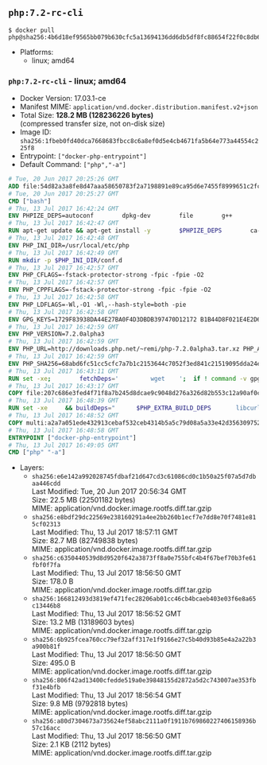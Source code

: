 ## `php:7.2-rc-cli`

```console
$ docker pull php@sha256:4b6d18ef9565bb079b630cfc5a13694136dd6db5df8fc88654f22f0c8db6beaa
```

-	Platforms:
	-	linux; amd64

### `php:7.2-rc-cli` - linux; amd64

-	Docker Version: 17.03.1-ce
-	Manifest MIME: `application/vnd.docker.distribution.manifest.v2+json`
-	Total Size: **128.2 MB (128236226 bytes)**  
	(compressed transfer size, not on-disk size)
-	Image ID: `sha256:1fbeb0fd40dca7668683fbcc8c6a8ef0d5e4cb4671fa5b64e773a44554c225f8`
-	Entrypoint: `["docker-php-entrypoint"]`
-	Default Command: `["php","-a"]`

```dockerfile
# Tue, 20 Jun 2017 20:25:26 GMT
ADD file:54d82a3a8fe8d47aaa58650783f2a7198891e89ca95d6e7455f8999651c2fc98 in / 
# Tue, 20 Jun 2017 20:25:27 GMT
CMD ["bash"]
# Thu, 13 Jul 2017 16:42:24 GMT
ENV PHPIZE_DEPS=autoconf 		dpkg-dev 		file 		g++ 		gcc 		libc-dev 		libpcre3-dev 		make 		pkg-config 		re2c
# Thu, 13 Jul 2017 16:42:47 GMT
RUN apt-get update && apt-get install -y 		$PHPIZE_DEPS 		ca-certificates 		curl 		libedit2 		libsqlite3-0 		libxml2 		xz-utils 	--no-install-recommends && rm -r /var/lib/apt/lists/*
# Thu, 13 Jul 2017 16:42:48 GMT
ENV PHP_INI_DIR=/usr/local/etc/php
# Thu, 13 Jul 2017 16:42:49 GMT
RUN mkdir -p $PHP_INI_DIR/conf.d
# Thu, 13 Jul 2017 16:42:57 GMT
ENV PHP_CFLAGS=-fstack-protector-strong -fpic -fpie -O2
# Thu, 13 Jul 2017 16:42:57 GMT
ENV PHP_CPPFLAGS=-fstack-protector-strong -fpic -fpie -O2
# Thu, 13 Jul 2017 16:42:58 GMT
ENV PHP_LDFLAGS=-Wl,-O1 -Wl,--hash-style=both -pie
# Thu, 13 Jul 2017 16:42:58 GMT
ENV GPG_KEYS=1729F83938DA44E27BA0F4D3DBDB397470D12172 B1B44D8F021E4E2D6021E995DC9FF8D3EE5AF27F
# Thu, 13 Jul 2017 16:42:59 GMT
ENV PHP_VERSION=7.2.0alpha3
# Thu, 13 Jul 2017 16:42:59 GMT
ENV PHP_URL=http://downloads.php.net/~remi/php-7.2.0alpha3.tar.xz PHP_ASC_URL=http://downloads.php.net/~remi/php-7.2.0alpha3.tar.xz.asc
# Thu, 13 Jul 2017 16:42:59 GMT
ENV PHP_SHA256=68abd6fc51cc5cfc7a7b1c2153644c7052f3ed841c21519095dda24eee67f63b PHP_MD5=
# Thu, 13 Jul 2017 16:43:11 GMT
RUN set -xe; 		fetchDeps=' 		wget 	'; 	if ! command -v gpg > /dev/null; then 		fetchDeps="$fetchDeps 			dirmngr 			gnupg2 		"; 	fi; 	apt-get update; 	apt-get install -y --no-install-recommends $fetchDeps; 	rm -rf /var/lib/apt/lists/*; 		mkdir -p /usr/src; 	cd /usr/src; 		wget -O php.tar.xz "$PHP_URL"; 		if [ -n "$PHP_SHA256" ]; then 		echo "$PHP_SHA256 *php.tar.xz" | sha256sum -c -; 	fi; 	if [ -n "$PHP_MD5" ]; then 		echo "$PHP_MD5 *php.tar.xz" | md5sum -c -; 	fi; 		if [ -n "$PHP_ASC_URL" ]; then 		wget -O php.tar.xz.asc "$PHP_ASC_URL"; 		export GNUPGHOME="$(mktemp -d)"; 		for key in $GPG_KEYS; do 			gpg --keyserver ha.pool.sks-keyservers.net --recv-keys "$key"; 		done; 		gpg --batch --verify php.tar.xz.asc php.tar.xz; 		rm -rf "$GNUPGHOME"; 	fi; 		apt-get purge -y --auto-remove -o APT::AutoRemove::RecommendsImportant=false $fetchDeps
# Thu, 13 Jul 2017 16:43:17 GMT
COPY file:207c686e3fed4f71f8a7b245d8dcae9c9048d276a326d82b553c12a90af0c0ca in /usr/local/bin/ 
# Thu, 13 Jul 2017 16:48:39 GMT
RUN set -xe 	&& buildDeps=" 		$PHP_EXTRA_BUILD_DEPS 		libcurl4-openssl-dev 		libedit-dev 		libsqlite3-dev 		libssl-dev 		libxml2-dev 		zlib1g-dev 	" 	&& apt-get update && apt-get install -y $buildDeps --no-install-recommends && rm -rf /var/lib/apt/lists/* 		&& export CFLAGS="$PHP_CFLAGS" 		CPPFLAGS="$PHP_CPPFLAGS" 		LDFLAGS="$PHP_LDFLAGS" 	&& docker-php-source extract 	&& cd /usr/src/php 	&& gnuArch="$(dpkg-architecture --query DEB_BUILD_GNU_TYPE)" 	&& debMultiarch="$(dpkg-architecture --query DEB_BUILD_MULTIARCH)" 	&& if [ ! -d /usr/include/curl ]; then 		ln -sT "/usr/include/$debMultiarch/curl" /usr/local/include/curl; 	fi 	&& ./configure 		--build="$gnuArch" 		--with-config-file-path="$PHP_INI_DIR" 		--with-config-file-scan-dir="$PHP_INI_DIR/conf.d" 				--disable-cgi 				--enable-ftp 		--enable-mbstring 		--enable-mysqlnd 				--with-curl 		--with-libedit 		--with-openssl 		--with-zlib 				--with-pcre-regex=/usr 		--with-libdir="lib/$debMultiarch" 				$PHP_EXTRA_CONFIGURE_ARGS 	&& make -j "$(nproc)" 	&& make install 	&& { find /usr/local/bin /usr/local/sbin -type f -executable -exec strip --strip-all '{}' + || true; } 	&& make clean 	&& cd / 	&& docker-php-source delete 		&& apt-get purge -y --auto-remove -o APT::AutoRemove::RecommendsImportant=false $buildDeps 		&& pecl update-channels 	&& rm -rf /tmp/pear ~/.pearrc
# Thu, 13 Jul 2017 16:48:52 GMT
COPY multi:a2a7a051ede432913cebaf532ceb4314b5a5c79d08a5a33e42d3563097520588 in /usr/local/bin/ 
# Thu, 13 Jul 2017 16:48:58 GMT
ENTRYPOINT ["docker-php-entrypoint"]
# Thu, 13 Jul 2017 16:49:05 GMT
CMD ["php" "-a"]
```

-	Layers:
	-	`sha256:e6e142a992028745fdbaf21d647cd3c61086cd0c1b50a25f07a5d7dbaa446cdd`  
		Last Modified: Tue, 20 Jun 2017 20:56:34 GMT  
		Size: 22.5 MB (22501182 bytes)  
		MIME: application/vnd.docker.image.rootfs.diff.tar.gzip
	-	`sha256:e8bdf29dc22569e238160291a4ee2bb260b1ecf7e7dd8e70f7481e815cf02313`  
		Last Modified: Thu, 13 Jul 2017 18:57:11 GMT  
		Size: 82.7 MB (82749838 bytes)  
		MIME: application/vnd.docker.image.rootfs.diff.tar.gzip
	-	`sha256:c6350440539d8d9520f642a3873ff8a0e755bfc4b4f67bef70b3fe61fbf0f7fa`  
		Last Modified: Thu, 13 Jul 2017 18:56:50 GMT  
		Size: 178.0 B  
		MIME: application/vnd.docker.image.rootfs.diff.tar.gzip
	-	`sha256:166812493d3819ef471fec28206ab01cc46cb4bcaeb403e03f6e8a65c13446b8`  
		Last Modified: Thu, 13 Jul 2017 18:56:52 GMT  
		Size: 13.2 MB (13189603 bytes)  
		MIME: application/vnd.docker.image.rootfs.diff.tar.gzip
	-	`sha256:6b925fcea760cc79ef32aff317e1f9166e27c5b40d93b85e4a2a22b3a900b81f`  
		Last Modified: Thu, 13 Jul 2017 18:56:50 GMT  
		Size: 495.0 B  
		MIME: application/vnd.docker.image.rootfs.diff.tar.gzip
	-	`sha256:806f42ad13400cfedde519a0e39848155d2872a5d2c743007ae353fbf31e4bfb`  
		Last Modified: Thu, 13 Jul 2017 18:56:54 GMT  
		Size: 9.8 MB (9792818 bytes)  
		MIME: application/vnd.docker.image.rootfs.diff.tar.gzip
	-	`sha256:a80d7304673a735624ef58abc2111a0f1911b769860227406158936b57c16acc`  
		Last Modified: Thu, 13 Jul 2017 18:56:50 GMT  
		Size: 2.1 KB (2112 bytes)  
		MIME: application/vnd.docker.image.rootfs.diff.tar.gzip
